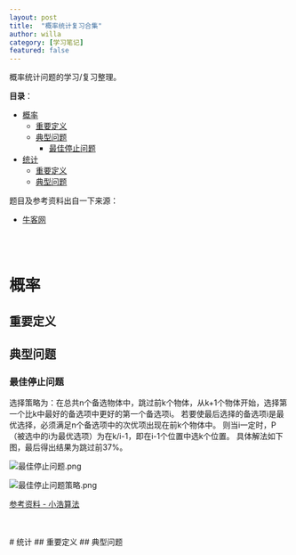 ```yaml
---
layout: post
title:  "概率统计复习合集"
author: willa
category: [学习笔记]
featured: false
---
```


概率统计问题的学习/复习整理。

__目录__：
- [概率](#--)
  * [重要定义](#----)
  * [典型问题](#----)
    + [最佳停止问题](#------)
- [统计](#--)
  * [重要定义](#-----1)
  * [典型问题](#-----1)


题目及参考资料出自一下来源：
- [牛客网](https://www.nowcoder.com/tutorial/95/b53cf42a963e4f25aacae2251e8efaf8)
<br/>
<br/>

# 概率
## 重要定义
## 典型问题
### 最佳停止问题

选择策略为：在总共n个备选物体中，跳过前k个物体，从k+1个物体开始，选择第一个比k中最好的备选项中更好的第一个备选项i。
若要使最后选择的备选项i是最优选择，必须满足n个备选项中的次优项出现在前k个物体中。
则当i一定时，P（被选中的i为最优选项）为在k/i-1，即在i-1个位置中选k个位置。
具体解法如下图，最后得出结果为跳过前37%。

![最佳停止问题.png](https://i.loli.net/2020/09/22/XHd3peYbvqsZVJE.png)

![最佳停止问题策略.png](https://i.loli.net/2020/09/22/M2dpmaDgjvXiOx1.png)

[参考资料 - 小浩算法](https://blog.csdn.net/weixin_40446252/article/details/106798964?utm_medium=distribute.pc_relevant.none-task-blog-title-3&spm=1001.2101.3001.4242)

<br/>
<br/>
# 统计
## 重要定义
## 典型问题

